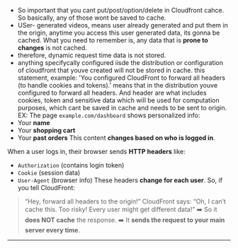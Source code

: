  - So important that you cant put/post/option/delete in Cloudfront cahce.
 So basically, any of those wont be saved to cache.
 - USer- generated videos, means user already generated and put them in the origin, anytime you access this user generated data, its gonna be cached.
What you need to remember is, any data that is **prone to changes** is not cached.
- therefore, dynamic request time data is not stored.
- anything specifycally configured iisde the distribution or configuration of cloudfront that youve created will not be stored in cache.
this statement, example:
'You configured CloudFront to forward all headers (to handle cookies and tokens).'
means that in the distribution youve configured to forward all headers. And header are what includes cookies, token and sensitive data which will be used for computation purposes, which cant be saved in cache and needs to be sent to origin.
EX:
The page `example.com/dashboard` shows personalized info:
- Your **name**
- Your **shopping cart**
- Your **past orders**
This content **changes based on who is logged in**.

When a user logs in, their browser sends **HTTP headers** like:
- `Authorization` (contains login token)
- `Cookie` (session data)
- `User-Agent` (browser info)
These headers **change for each user**.
So, if you tell CloudFront:
> “Hey, forward all headers to the origin!”
CloudFront says:
> “Oh, I can’t cache this. Too risky! Every user might get different data!”
➡️ So it **does NOT cache** the response.
➡️ It **sends the request to your main server every time**.

---

